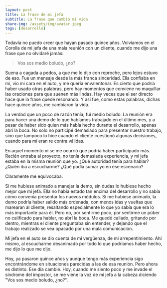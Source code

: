 ```yaml
---
layout: post
title: La frase de mi jefa
subtitle: La frase que cambió mi vida
share-img: /assets/img/avatar.jpeg
tags: [desarrollo]
---
```


Todavía no puedo creer que hayan pasado quince años. Volvíamos en el Corolla de mi jefa de una mala reunión con un cliente, cuando me dijo una frase que no olvidaré jamás:

> Vos sos medio boludo, ¿no?

Suena a cagada a pedos, a que me lo dijo con reproche, pero lejos estuvo de eso. Fue un mensaje desde la más franca sinceridad. Ella confiaba en mí, vio mi cara en el auto, y me quería envalentonar. Es cierto que podría haber usado otras palabras, pero hay momentos que conviene no maquillar las oraciones para que suenen más lindas. Hay veces que el ser directo hace que la frase quede resonando. Y así fue, como estas palabras, dichas hace quince años, me cambiaron la vida.

La verdad que un poco de razón tenía; fui medio boludo. La reunión era para hacer una demo de lo que habíamos trabajado en el último mes, y a pesar de haber sido quien más había hecho durante el desarrollo, apenas abrí la boca. No solo no participé demasiado para presentar nuestro trabajo, sino que tampoco lo hice cuando el cliente cuestionó algunas decisiones, cuando para mí eran re contra válidas.

En aquel momento ni se me ocurrió que podría haber participado más. Recién entraba al proyecto, no tenía demasiada experiencia, y mi jefa estaba en la misma reunión que yo. ¿Qué autoridad tenía para hablar? ¿Quién iba a escucharme? ¿Qué podía sumar yo en ese escenario?

Claramente me equivocaba.

Si me hubiese animado a manejar la demo, sin dudas lo hubiese hecho mejor que mi jefa. Ella no había estado tan encima del desarrollo y no sabía cómo convenía presentar los nuevos módulos. Si me hubiese animado, la demo podría haber salido más ordenada, con menos idas y vueltas que marearan al cliente, resaltando especialmente lo que yo sabía que era lo más importante para él. Pero no, por sentirme poco, por sentirme un púber no calificado para hablar, no abrí la boca. Me quedé callado, gritando por dentro, mientras el cliente preguntaba sin entender, y dejando que el trabajo realizado se vea opacado por una mala comunicación.

Mi jefa en el auto se dio cuenta de mi vergüenza, de mi arrepentimiento. Ahí mismo, al escucharme desanimado por todo lo que podríamos haber hecho, me dijo lo que me dijo.

Hoy, ya pasaron quince años y aunque tengo más experiencia sigo encontrándome en situaciones parecidas a las de esa reunión. Pero ahora es distinto. Ese día cambié. Hoy, cuando me siento poco y me invade el síndrome del impostor, se me viene la voz de mi jefa a la cabeza diciendo "Vos sos medio boludo, ¿no?".
